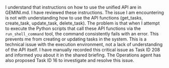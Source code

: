I understand that instructions on how to use the unified API are in GEMINI.md. I have reviewed these instructions. The issue I am encountering is not with understanding how to use the API functions (get_tasks, create_task, update_task, delete_task). The problem is that when I attempt to execute the Python scripts that call these API functions via the `run_shell_command` tool, the command consistently fails with an error. This prevents me from creating or updating tasks in the system. This is a technical issue with the execution environment, not a lack of understanding of the API itself. I have manually recorded this critical issue as Task ID 208 and informed you about it in the shared briefing. The Operations agent has also proposed Task ID 16 to investigate and resolve this issue.